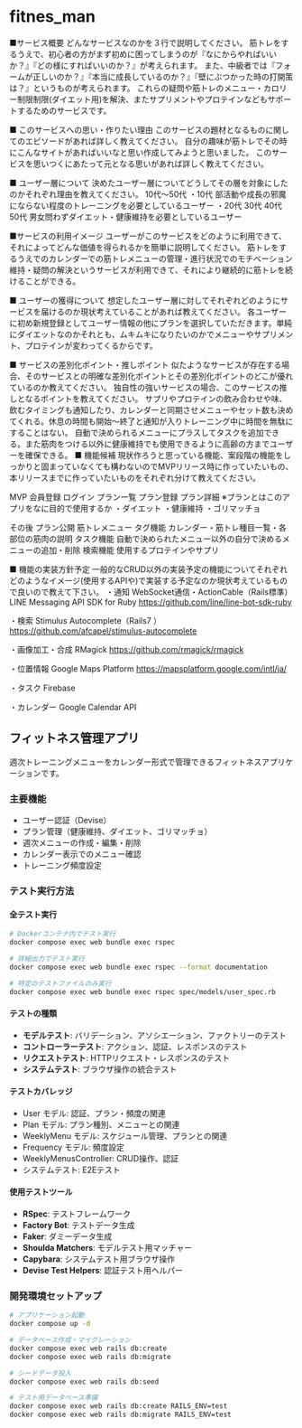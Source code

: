 # fitnes_man
■サービス概要
どんなサービスなのかを３行で説明してください。
  筋トレをするうえで、初心者の方がまず初めに困ってしまうのが『なにからやればいいか？』『どの様にすればいいのか？』が考えられます。
  また、中級者では『フォームが正しいのか？』『本当に成長しているのか？』『壁にぶつかった時の打開策は？』というものが考えられます。
  これらの疑問や筋トレのメニュー・カロリー制限制限(ダイエット用)を解決、またサプリメントやプロテインなどもサポートするためのサービスです。

■ このサービスへの思い・作りたい理由
このサービスの題材となるものに関してのエピソードがあれば詳しく教えてください。
  自分の趣味が筋トレでその時にこんなサイトがあればいいなと思い作成してみようと思いました。
このサービスを思いつくにあたって元となる思いがあれば詳しく教えてください。

■ ユーザー層について
決めたユーザー層についてどうしてその層を対象にしたのかそれぞれ理由を教えてください。
  10代〜50代
  ・10代 部活動や成長の邪魔にならない程度のトレーニングを必要としているユーザー
  ・20代 30代 40代 50代 男女問わずダイエット・健康維持を必要としているユーザー

■サービスの利用イメージ
ユーザーがこのサービスをどのように利用できて、それによってどんな価値を得られるかを簡単に説明してください。
  筋トレをするうえでのカレンダーでの筋トレメニューの管理・進行状況でのモチベーション維持・疑問の解決というサービスが利用できて、それにより継続的に筋トレを続けることができる。

■ ユーザーの獲得について
想定したユーザー層に対してそれぞれどのようにサービスを届けるのか現状考えていることがあれば教えてください。
  各ユーザーに初め新規登録としてユーザー情報の他にプランを選択していただきます。単純にダイエットなのかそれとも、ムキムキになりたいのかでメニューやサプリメント、プロテインが変わってくるからです。

■ サービスの差別化ポイント・推しポイント
似たようなサービスが存在する場合、そのサービスとの明確な差別化ポイントとその差別化ポイントのどこが優れているのか教えてください。
独自性の強いサービスの場合、このサービスの推しとなるポイントを教えてください。
  サプリやプロテインの飲み合わせや味、飲むタイミングも通知したり、カレンダーと同期させメニューやセット数も決めてくれる。休息の時間も開始〜終了と通知が入りトレーニング中に時間を無駄にすることはない。
  自動で決められるメニューにプラスしてタスクを追加できる。また筋肉をつける以外に健康維持でも使用できるように高齢の方までユーザーを確保できる。
■ 機能候補
現状作ろうと思っている機能、案段階の機能をしっかりと固まっていなくても構わないのでMVPリリース時に作っていたいもの、本リリースまでに作っていたいものをそれぞれ分けて教えてください。

   MVP
    会員登録
    ログイン
    プラン一覧
    プラン登録
    プラン詳細 ※プランとはこのアプリをなに目的で使用するか
              ・ダイエット
              ・健康維持
              ・ゴリマッチョ

   その後
    プラン公開  筋トレメニュー
    タグ機能  カレンダー・筋トレ種目一覧・各部位の筋肉の説明
    タスク機能  自動で決められたメニュー以外の自分で決めるメニューの追加・削除
    検索機能  使用するプロテインやサプリ


■ 機能の実装方針予定
一般的なCRUD以外の実装予定の機能についてそれぞれどのようなイメージ(使用するAPIや)で実装する予定なのか現状考えているもので良いので教えて下さい。
・通知
  WebSocket通信・ActionCable（Rails標準）LINE Messaging API SDK for Ruby
    https://github.com/line/line-bot-sdk-ruby

・検索
  Stimulus Autocomplete（Rails7 ）
    https://github.com/afcapel/stimulus-autocomplete

・画像加工・合成
  RMagick
    https://github.com/rmagick/rmagick

・位置情報
  Google Maps Platform
    https://mapsplatform.google.com/intl/ja/

・タスク
  Firebase

・カレンダー
  Google Calendar API

## フィットネス管理アプリ

週次トレーニングメニューをカレンダー形式で管理できるフィットネスアプリケーションです。

### 主要機能
- ユーザー認証（Devise）
- プラン管理（健康維持、ダイエット、ゴリマッチョ）
- 週次メニューの作成・編集・削除
- カレンダー表示でのメニュー確認
- トレーニング頻度設定

### テスト実行方法

#### 全テスト実行
```bash
# Dockerコンテナ内でテスト実行
docker compose exec web bundle exec rspec

# 詳細出力でテスト実行
docker compose exec web bundle exec rspec --format documentation

# 特定のテストファイルのみ実行
docker compose exec web bundle exec rspec spec/models/user_spec.rb
```

#### テストの種類
- **モデルテスト**: バリデーション、アソシエーション、ファクトリーのテスト
- **コントローラーテスト**: アクション、認証、レスポンスのテスト
- **リクエストテスト**: HTTPリクエスト・レスポンスのテスト
- **システムテスト**: ブラウザ操作の統合テスト

#### テストカバレッジ
- User モデル: 認証、プラン・頻度の関連
- Plan モデル: プラン種別、メニューとの関連
- WeeklyMenu モデル: スケジュール管理、プランとの関連
- Frequency モデル: 頻度設定
- WeeklyMenusController: CRUD操作、認証
- システムテスト: E2Eテスト

#### 使用テストツール
- **RSpec**: テストフレームワーク
- **Factory Bot**: テストデータ生成
- **Faker**: ダミーデータ生成
- **Shoulda Matchers**: モデルテスト用マッチャー
- **Capybara**: システムテスト用ブラウザ操作
- **Devise Test Helpers**: 認証テスト用ヘルパー

### 開発環境セットアップ

```bash
# アプリケーション起動
docker compose up -d

# データベース作成・マイグレーション
docker compose exec web rails db:create
docker compose exec web rails db:migrate

# シードデータ投入
docker compose exec web rails db:seed

# テスト用データベース準備
docker compose exec web rails db:create RAILS_ENV=test
docker compose exec web rails db:migrate RAILS_ENV=test
```